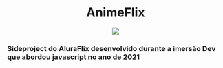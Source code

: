 <h1 align="center"> AnimeFlix </h1>
<div align="center">
  <img align="center" src="https://advdmo.files.wordpress.com/2021/06/imagem_2021-06-08_113131.png?w=705&h=435&crop=1">
</div>
<h3>Sideproject do AluraFlix desenvolvido durante a imersão Dev que abordou javascript no ano de 2021<h3>

